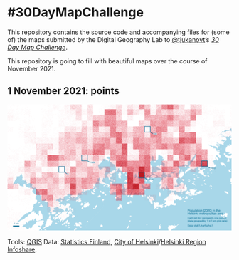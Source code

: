 # #30DayMapChallenge

This repository contains the source code and accompanying files for (some of) the maps submitted by the Digital Geography Lab to [@tjukanovt](https://github.com/tjukanovt)’s [*30 Day Map Challenge*](https://github.com/tjukanovt/30DayMapChallenge).

This repository is going to fill with beautiful maps over the course of November 2021.


## 1 November 2021: points

![A map showing the population of Helsinki, Finland, with one dot representing one person.](2021/11/01/helsinki_population_2020_1pixel1person_1200x675px.png)

Tools: [QGIS](https://qgis.org)
Data: [Statistics Finland](https://stat.fi/org/avoindata/paikkatietoaineistot_en.html), [City of Helsinki](https://kartta.hel.fi/avoindata)/[Helsinki Region Infoshare](https://hri.fi/data/fi/dataset/seutukartta).
